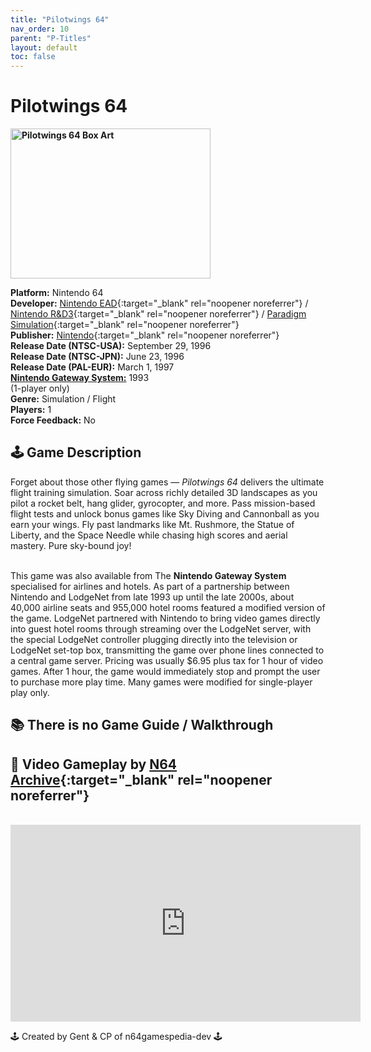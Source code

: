 ```yaml
---
title: "Pilotwings 64"
nav_order: 10
parent: "P-Titles"
layout: default
toc: false
---
```


# Pilotwings 64

<b>
<img src="https://images.launchbox-app.com/b61714b8-17d8-4d9b-a5b8-b62d7179b656.jpg" alt="Pilotwings 64 Box Art" width="320" height="240" />
</b>

**Platform:** Nintendo 64  
**Developer:** [Nintendo EAD](https://en.wikipedia.org/wiki/Nintendo_Entertainment_Analysis_%26_Development){:target="_blank" rel="noopener noreferrer"} / [Nintendo R&D3](https://en.wikipedia.org/wiki/Nintendo_Integrated_Research_%26_Development){:target="_blank" rel="noopener noreferrer"} / [Paradigm Simulation](https://en.wikipedia.org/wiki/Paradigm_Entertainment){:target="_blank" rel="noopener noreferrer"}  
**Publisher:** [Nintendo](https://en.wikipedia.org/wiki/Nintendo){:target="_blank" rel="noopener noreferrer"}  
**Release Date (NTSC-USA):** September 29, 1996  
**Release Date (NTSC-JPN):** June 23, 1996  
**Release Date (PAL-EUR):** March 1, 1997  
[**Nintendo Gateway System:**](#gateway-system) 1993  
(1-player only)  
**Genre:** Simulation / Flight  
**Players:** 1  
**Force Feedback:** No  

## 🕹️ Game Description  
Forget about those other flying games — *Pilotwings 64* delivers the ultimate flight training simulation. Soar across richly detailed 3D landscapes as you pilot a rocket belt, hang glider, gyrocopter, and more. Pass mission-based flight tests and unlock bonus games like Sky Diving and Cannonball as you earn your wings. Fly past landmarks like Mt. Rushmore, the Statue of Liberty, and the Space Needle while chasing high scores and aerial mastery. Pure sky-bound joy!

<a name="gateway-system"></a>  
This game was also available from The **Nintendo Gateway System** specialised for airlines and hotels. As part of a partnership between Nintendo and LodgeNet from late 1993 up until the late 2000s, about 40,000 airline seats and 955,000 hotel rooms featured a modified version of the game. LodgeNet partnered with Nintendo to bring video games directly into guest hotel rooms through streaming over the LodgeNet server, with the special LodgeNet controller plugging directly into the television or LodgeNet set-top box, transmitting the game over phone lines connected to a central game server. Pricing was usually $6.95 plus tax for 1 hour of video games. After 1 hour, the game would immediately stop and prompt the user to purchase more play time. Many games were modified for single-player play only.

## 📚 There is no Game Guide / Walkthrough

## 🎥 Video Gameplay by [N64 Archive](https://www.youtube.com/@N64Archive){:target="_blank" rel="noopener noreferrer"}  
<br />  
<iframe width="560" height="315" src="https://www.youtube.com/embed/x0cILnAicZU" title="Pilotwings 64 Longplay" frameborder="0" allowfullscreen></iframe>

🕹️ Created by Gent & CP of n64gamespedia-dev 🕹️  
<!-- Vault Format: n64gamespedia-dev -->  
<!-- Protocol Source: _vault-specs/format-protocol.md -->
